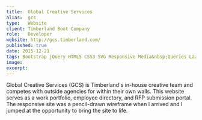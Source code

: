 ```yaml
---
title: 	Global Creative Services
alias:	gcs
type: 	Website
client:	Timberland Boot Company
role: 	Developer
website: http://gcs.timberland.com/
published: true
date: 2015-12-21
tags: Bootstrap jQuery HTML5 CSS3 SVG Responsive Media&nbsp;Queries Lazy-Loading PSD&nbsp;to&nbsp;HTML
image:
excerpt:
---
```


Global Creative Services (GCS) is Timberland's in-house creative team and competes with outside agencies for within their own walls. This website serves as a work portfolio, employee directory, and RFP submission portal. The responsive site was a pencil-drawn wireframe when I arrived and I jumped at the opportunity to bring the site to life.